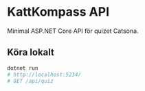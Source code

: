 # KattKompass API

Minimal ASP.NET Core API för quizet Catsona.

## Köra lokalt
```bash
dotnet run
# http://localhost:5234/
# GET /api/quiz
